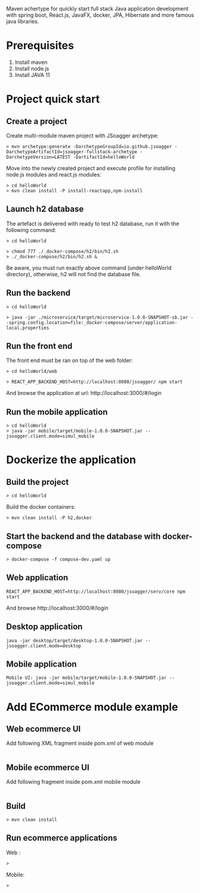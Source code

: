 
Maven achertype for  quickly start full stack Java application development with spring boot, React.js, JavaFX, docker, JPA, Hibernate and more famous java libraries.


# Prerequisites

1. Install maven
2. Install node.js
3. Install JAVA 11

 
# Project quick start

## Create a project

Create multi-module maven project with JSoagger archetype:

```
> mvn archetype:generate -DarchetypeGroupId=io.github.jsoagger -DarchetypeArtifactId=jsoagger-fullstack-archetype -DarchetypeVersion=LATEST -DartifactId=helloWorld
 ```

Move into the newly created project and execute profile for installing node.js modules and react.js modules:

```
> cd helloWorld
> mvn clean install -P install-reactapp,npm-install
```

## Launch h2 database

The artefact is delivered with ready to test h2 database, run it with the following command:

```
> cd helloWorld

> chmod 777 ./_docker-compose/h2/bin/h2.sh
> ./_docker-compose/h2/bin/h2.sh &
```

Be aware, you must run exactly above command (under helloWorld directory), otherwise, h2 will not find the database file.


## Run the backend

```
> cd helloWorld

> java -jar ./microservice/target/microservice-1.0.0-SNAPSHOT-sb.jar --spring.config.location=file:_docker-compose/server/application-local.properties 
```

## Run the front end

The front end must be ran on top of the web folder:

```
> cd helloWorld/web
```

```
> REACT_APP_BACKEND_HOST=http://localhost:8080/jsoagger/ npm start
```

And browse the application at url: http://localhost:3000/#/login


## Run the mobile application

```
> cd helloWorld
> java -jar mobile/target/mobile-1.0.0-SNAPSHOT.jar --jsoagger.client.mode=simul_mobile
```




# Dockerize the application

## Build the project

```
> cd helloWorld
```

Build the docker containers:

```
> mvn clean install -P h2,docker
```


## Start the backend and the database with docker-compose

```
> docker-compose -f compose-dev.yaml up
```

## Web application

```
REACT_APP_BACKEND_HOST=http://localhost:8080/jsoagger/serv/core npm start
```

And browse http://localhost:3000/#/login

## Desktop application

```
java -jar desktop/target/desktop-1.0.0-SNAPSHOT.jar --jsoagger.client.mode=desktop
```

## Mobile application
```
Mobile UI: java -jar mobile/target/mobile-1.0.0-SNAPSHOT.jar --jsoagger.client.mode=simul_mobile
```


# Add ECommerce module example

## Web ecommerce UI

Add following XML fragment inside pom.xml of web module

```

```



## Mobile ecommerce UI

Add following fragment inside pom.xml mobile module

```

```



## Build

```
> mvn clean install
```

## Run ecommerce applications

Web : 
````
> 
````

Mobile:
```
>
```


